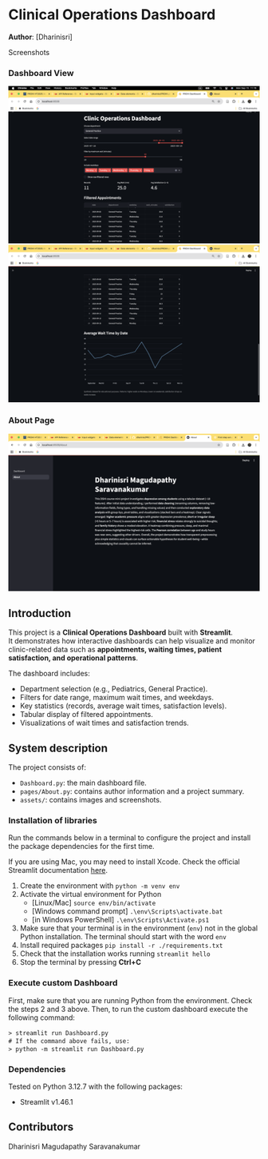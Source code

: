 # Clinical Operations Dashboard

**Author**: [Dharinisri]
<!-- As main author, do not write anything in the line below.
The collaborator will edit the line below in GitHub -->


Screenshots

### Dashboard View
![Dashboard Screenshot](assets/dashboard.screenshot1.png)
![Dashboard Screenshot](assets/dashboard.screenshot2.png)

### About Page
![About Page Screenshot](assets/about_screenshot.png)

## Introduction

This project is a **Clinical Operations Dashboard** built with **Streamlit**.  
It demonstrates how interactive dashboards can help visualize and monitor clinic-related data such as **appointments, waiting times, patient satisfaction, and operational patterns**.  

The dashboard includes:  
- Department selection (e.g., Pediatrics, General Practice).  
- Filters for date range, maximum wait times, and weekdays.  
- Key statistics (records, average wait times, satisfaction levels).  
- Tabular display of filtered appointments.  
- Visualizations of wait times and satisfaction trends.  

## System description
The project consists of:  
- `Dashboard.py`: the main dashboard file.  
- `pages/About.py`: contains author information and a project summary.  
- `assets/`: contains images and screenshots. 

### Installation of libraries

Run the commands below in a terminal to configure the project and install the package dependencies for the first time.

If you are using Mac, you may need to install Xcode. Check the official Streamlit documentation [here](https://docs.streamlit.io/get-started/installation/command-line#prerequisites).

1. Create the environment with `python -m venv env`
2. Activate the virtual environment for Python
   - [Linux/Mac] `source env/bin/activate` 
   - [Windows command prompt] `.\env\Scripts\activate.bat` 
   - [in Windows PowerShell] `.\env\Scripts\Activate.ps1`
3. Make sure that your terminal is in the environment (`env`) not in the global Python installation. The terminal should start with the word `env`
4. Install required packages `pip install -r ./requirements.txt`
5. Check that the installation works running `streamlit hello`
6. Stop the terminal by pressing **Ctrl+C**

### Execute custom Dashboard

First, make sure that you are running Python from the environment. Check the steps 2 and 3 above. Then, to run the custom dashboard execute the following command:

```
> streamlit run Dashboard.py
# If the command above fails, use:
> python -m streamlit run Dashboard.py
```

### Dependencies

Tested on Python 3.12.7 with the following packages:
  
  - Streamlit v1.46.1
  

## Contributors

Dharinisri Magudapathy Saravanakumar
